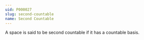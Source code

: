 ```yaml
---
uid: P000027
slug: second-countable
name: Second Countable
---
```

A space is said to be second countable if it has a countable basis.

